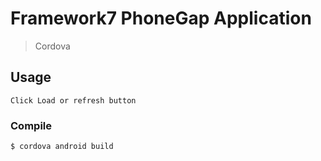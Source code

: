 # Framework7 PhoneGap Application 
> Cordova
## Usage
    Click Load or refresh button
### Compile

    $ cordova android build

     
